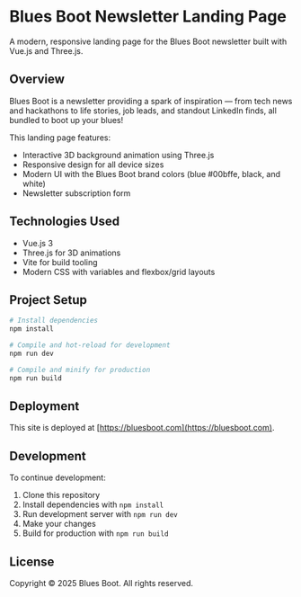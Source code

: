 # Blues Boot Newsletter Landing Page

A modern, responsive landing page for the Blues Boot newsletter built with Vue.js and Three.js.

## Overview

Blues Boot is a newsletter providing a spark of inspiration — from tech news and hackathons to life stories, job leads, and standout LinkedIn finds, all bundled to boot up your blues!

This landing page features:
- Interactive 3D background animation using Three.js
- Responsive design for all device sizes
- Modern UI with the Blues Boot brand colors (blue #00bffe, black, and white)
- Newsletter subscription form

## Technologies Used

- Vue.js 3
- Three.js for 3D animations
- Vite for build tooling
- Modern CSS with variables and flexbox/grid layouts

## Project Setup

```sh
# Install dependencies
npm install

# Compile and hot-reload for development
npm run dev

# Compile and minify for production
npm run build
```

## Deployment

This site is deployed at [https://bluesboot.com](https://bluesboot.com).

## Development

To continue development:

1. Clone this repository
2. Install dependencies with `npm install`
3. Run development server with `npm run dev`
4. Make your changes
5. Build for production with `npm run build`

## License

Copyright © 2025 Blues Boot. All rights reserved.
